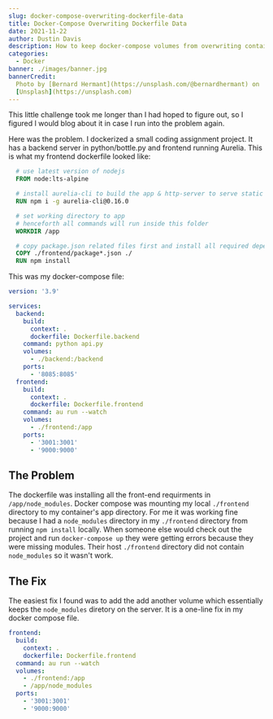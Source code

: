 ```yaml
---
slug: docker-compose-overwriting-dockerfile-data
title: Docker-Compose Overwriting Dockerfile Data
date: 2021-11-22
author: Dustin Davis
description: How to keep docker-compose volumes from overwriting container data.
categories:
  - Docker
banner: ./images/banner.jpg
bannerCredit:
  Photo by [Bernard Hermant](https://unsplash.com/@bernardhermant) on
  [Unsplash](https://unsplash.com)
---
```


This little challenge took me longer than I had hoped to figure out, so I
figured I would blog about it in case I run into the problem again.

Here was the problem. I dockerized a small coding assignment project. It has a
backend server in python/bottle.py and frontend running Aurelia. This is what my
frontend dockerfile looked like:

```dockerfile
  # use latest version of nodejs
  FROM node:lts-alpine

  # install aurelia-cli to build the app & http-server to serve static contents
  RUN npm i -g aurelia-cli@0.16.0

  # set working directory to app
  # henceforth all commands will run inside this folder
  WORKDIR /app

  # copy package.json related files first and install all required dependencies
  COPY ./frontend/package*.json ./
  RUN npm install
```

This was my docker-compose file:

```yaml
version: '3.9'

services:
  backend:
    build:
      context: .
      dockerfile: Dockerfile.backend
    command: python api.py
    volumes:
      - ./backend:/backend
    ports:
      - '8085:8085'
  frontend:
    build:
      context: .
      dockerfile: Dockerfile.frontend
    command: au run --watch
    volumes:
      - ./frontend:/app
    ports:
      - '3001:3001'
      - '9000:9000'
```

## The Problem

The dockerfile was installing all the front-end requirments in
`/app/node_modules`. Docker compose was mounting my local `./frontend` directory
to my container's app directory. For me it was working fine because I had a
`node_modules` directory in my `./frontend` directory from running `npm install`
locally. When someone else would check out the project and run
`docker-compose up` they were getting errors because they were missing modules.
Their host `./frontend` directory did not contain `node_modules` so it wasn't
work.

## The Fix

The easiest fix I found was to add the add another volume which essentially
keeps the `node_modules` diretory on the server. It is a one-line fix in my
docker compose file.

```yaml
frontend:
  build:
    context: .
    dockerfile: Dockerfile.frontend
  command: au run --watch
  volumes:
    - ./frontend:/app
    - /app/node_modules
  ports:
    - '3001:3001'
    - '9000:9000'
```
